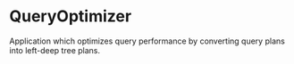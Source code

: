 # QueryOptimizer
Application which optimizes query performance by converting query plans into left-deep tree plans.

